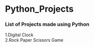 # Python_Projects
### List of Projects made using Python</br>
1.Digital Clock </br>
2.Rock Paper Scissors Game</br>
